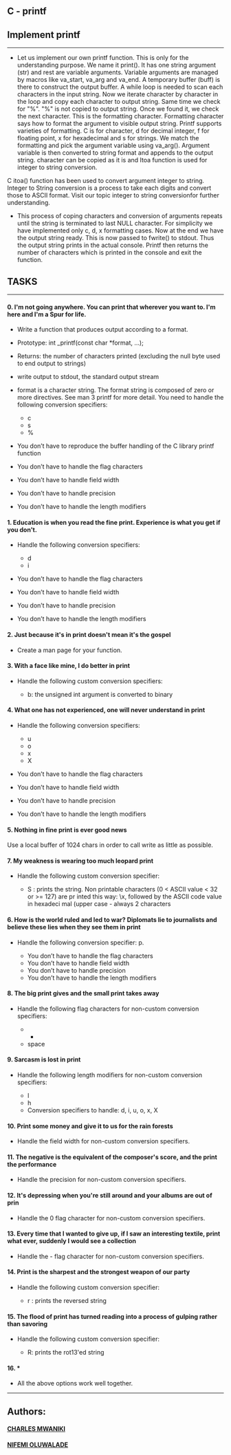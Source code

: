 ## C - printf


## Implement printf

----
- Let us implement our own printf function. This is only for the understanding purpose. We name it print(). It has one string argument (str) and rest are variable arguments. Variable arguments are managed by macros like va_start, va_arg and va_end. A temporary buffer (buff) is there to construct the output buffer. A while loop is needed to scan each characters in the input string. Now we iterate character by character in the loop and copy each character to output string. Same time we check for "%". "%" is not copied to output string. Once we found it, we check the next character. This is the formatting character. Formatting character says how to format the argument to visible output string. Printf supports varieties of formatting. C is for character, d for decimal integer, f for floating point, x for hexadecimal and s for strings. We match the formatting and pick the argument variable using va_arg(). Argument variable is then converted to string format and appends to the output string. character can be copied as it is and Itoa function is used for integer to string conversion.

C itoa() function has been used to convert argument integer to string. Integer to String conversion is a process to take each digits and convert those to ASCII format. Visit our topic integer to string conversionfor further understanding.

- This process of coping characters and conversion of arguments repeats until the string is terminated to last NULL character. For simplicity we have implemented only c, d, x formatting cases. Now at the end we have the output string ready. This is now passed to fwrite() to stdout. Thus the output string prints in the actual console. Printf then returns the number of characters which is printed in the console and exit the function.

## TASKS

----

#### 0. I'm not going anywhere. You can print that wherever you want to. I'm here and I'm a Spur for life.

- Write a function that produces output according to a format.

- Prototype: int _printf(const char *format, ...);
- Returns: the number of characters printed (excluding the null byte used to end output to strings)
- write output to stdout, the standard output stream
- format is a character string. The format string is composed of zero or more directives. See man 3 printf for more detail. You need to handle the following conversion specifiers:
	- c
	- s
	- %
- You don’t have to reproduce the buffer handling of the C library printf function
- You don’t have to handle the flag characters
- You don’t have to handle field width
- You don’t have to handle precision
- You don’t have to handle the length modifiers

#### 1. Education is when you read the fine print. Experience is what you get if you don't.

- Handle the following conversion specifiers:

	- d
	- i
- You don’t have to handle the flag characters
- You don’t have to handle field width
- You don’t have to handle precision
- You don’t have to handle the length modifiers

#### 2. Just because it's in print doesn't mean it's the gospel

- Create a man page for your function.

#### 3. With a face like mine, I do better in print

- Handle the following custom conversion specifiers:

	- b: the unsigned int argument is converted to binary

#### 4. What one has not experienced, one will never understand in print

- Handle the following conversion specifiers:

	- u
	- o
	- x
	- X
- You don’t have to handle the flag characters
- You don’t have to handle field width
- You don’t have to handle precision
- You don’t have to handle the length modifiers

#### 5. Nothing in fine print is ever good news

Use a local buffer of 1024 chars in order to call write as little as possible.

#### 7. My weakness is wearing too much leopard print

- Handle the following custom conversion specifier:

	- S : prints the string.
		Non printable characters (0 < ASCII value < 32 or >= 127) are pr		inted this way: \x, followed by the ASCII code value in hexadeci		mal (upper case - always 2 characters

#### 6. How is the world ruled and led to war? Diplomats lie to journalists and believe these lies when they see them in print

- Handle the following conversion specifier: p.

	- You don’t have to handle the flag characters
	- You don’t have to handle field width
	- You don’t have to handle precision
	- You don’t have to handle the length modifiers

#### 8. The big print gives and the small print takes away

- Handle the following flag characters for non-custom conversion specifiers:

	- +
	- space

#### 9. Sarcasm is lost in print

- Handle the following length modifiers for non-custom conversion specifiers:

	- l
	- h
	- Conversion specifiers to handle: d, i, u, o, x, X

#### 10. Print some money and give it to us for the rain forests

- Handle the field width for non-custom conversion specifiers.

#### 11. The negative is the equivalent of the composer's score, and the print the performance
- Handle the precision for non-custom conversion specifiers.

#### 12. It's depressing when you're still around and your albums are out of prin

- Handle the 0 flag character for non-custom conversion specifiers.

#### 13. Every time that I wanted to give up, if I saw an interesting textile, print what ever, suddenly I would see a collection

- Handle the - flag character for non-custom conversion specifiers.

#### 14. Print is the sharpest and the strongest weapon of our party

- Handle the following custom conversion specifier:

	- r : prints the reversed string

#### 15. The flood of print has turned reading into a process of gulping rather than savoring

- Handle the following custom conversion specifier:

	- R: prints the rot13'ed string

#### 16. *

- All the above options work well together.

----

## Authors:

#### [CHARLES MWANIKI](https://github.com/mwanikigachanja) 
#### [NIFEMI OLUWALADE](https://github.com/nifemiouluwalade)
